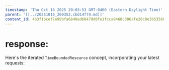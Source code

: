 ```yaml
---
timestamp: 'Thu Oct 16 2025 20:03:53 GMT-0400 (Eastern Daylight Time)'
parent: '[[../20251016_200353.cbd14f74.md]]'
content_id: 4b3f1bcef7e99bfa6840ad6047dd0fe1fcca9468c306afe20c0e3b5356864984
---
```


# response:

Here's the iterated `TimeBoundedResource` concept, incorporating your latest requests:
